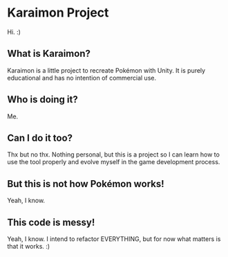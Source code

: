 # Karaimon Project
Hi. :)

## What is Karaimon?
Karaimon is a little project to recreate Pokémon with Unity. It is purely educational and has no intention of commercial use.

## Who is doing it?
Me.

## Can I do it too?
Thx but no thx. Nothing personal, but this is a project so I can learn how to use the tool properly and evolve myself in the game development process.

## But this is not how Pokémon works!
Yeah, I know.

## This code is messy!
Yeah, I know. I intend to refactor EVERYTHING, but for now what matters is that it works. :)
